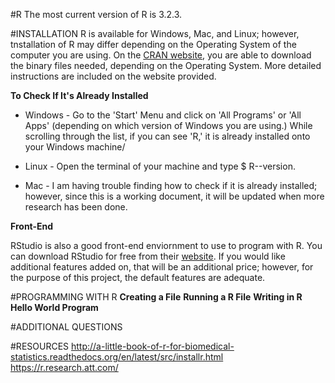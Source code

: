 #R
The most current version of R is 3.2.3. 

#INSTALLATION
R is available for Windows, Mac, and Linux; however, tnstallation of R may differ depending on the Operating System of the computer you are using. On the [CRAN website](https://cran.r-project.org/), you are able to download the binary files needed, depending on the Operating System. More detailed instructions are included on the website provided.

**To Check If It's Already Installed**

* Windows - Go to the 'Start' Menu and click on 'All Programs' or 'All Apps' (depending on which version of Windows you are using.) While scrolling through the list, if you can see 'R,' it is already installed onto your Windows machine/

* Linux - Open the terminal of your machine and type $ R--version.

* Mac - I am having trouble finding how to check if it is already installed; however, since this is a working document, it will be updated when more research has been done.

**Front-End**

RStudio is also a good front-end enviornment to use to program with R. You can download RStudio for free from their [website](https://www.rstudio.com/products/rstudio/). If you would like additional features added on, that will be an additional price; however, for the purpose of this project, the default features are adequate. 

#PROGRAMMING WITH R
**Creating a File**
**Running a R File**
**Writing in R**
**Hello World Program**

#ADDITIONAL QUESTIONS

#RESOURCES
http://a-little-book-of-r-for-biomedical-statistics.readthedocs.org/en/latest/src/installr.html
https://r.research.att.com/
